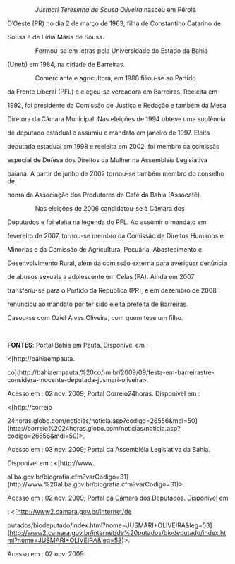 

 



                *Jusmari Teresinha de Sousa Oliveira* nasceu em Pérola

D’Oeste (PR) no dia 2 de março de 1963, filha de Constantino Catarino de

Sousa e de Lídia Maria de Sousa.



                Formou-se em letras pela Universidade do Estado da Bahia

(Uneb) em 1984, na cidade de Barreiras.



                Comerciante e agricultora, em 1988 filiou-se ao Partido

da Frente Liberal (PFL) e elegeu-se vereadora em Barreiras. Reeleita em

1992, foi presidente da Comissão de Justiça e Redação e também da Mesa

Diretora da Câmara Municipal. Nas eleições de 1994 obteve uma suplência

de deputado estadual e assumiu o mandato em janeiro de 1997. Eleita

deputada estadual em 1998 e reeleita em 2002, foi membro da comissão

especial de Defesa dos Direitos da Mulher na Assembleia Legislativa

baiana. A partir de junho de 2002 tornou-se também membro do conselho de

honra da Associação dos Produtores de Café da Bahia (Assocafé).



                Nas eleições de 2006 candidatou-se à Câmara dos

Deputados e foi eleita na legenda do PFL. Ao assumir o mandato em

fevereiro de 2007, tornou-se membro da Comissão de Direitos Humanos e

Minorias e da Comissão de Agricultura, Pecuária, Abastecimento e

Desenvolvimento Rural, além da comissão externa para averiguar denúncia

de abusos sexuais a adolescente em Celas (PA). Ainda em 2007

transferiu-se para o Partido da República (PR), e em dezembro de 2008

renunciou ao mandato por ter sido eleita prefeita de Barreiras.  



Casou-se com Oziel Alves Oliveira, com quem teve um filho.



 



**FONTES**: Portal Bahia em Pauta. Disponível em :

\<[http://bahiaempauta.

co](http://bahiaempauta.%20co/)m.br/2009/09/festa-em-barreirastre-considera-inocente-deputada-jusmari-oliveira\>.

Acesso em : 02 nov. 2009; Portal Correio24horas. Disponível em :

\<[http://correio

24horas.globo.com/noticias/noticia.asp?codigo=26556&mdl=50](http://correio%2024horas.globo.com/noticias/noticia.asp?codigo=26556&mdl=50)\>.

Acesso em : 03 nov. 2009; Portal da Assembléia Legislativa da Bahia.

Disponível em : \<[http://www.

al.ba.gov.br/biografia.cfm?varCodigo=31](http://www.%20al.ba.gov.br/biografia.cfm?varCodigo=31)\>.

Acesso em : 02 nov. 2009; Portal da Câmara dos Deputados. Disponível em

: \<[http://www2.camara.gov.br/internet/de

putados/biodeputado/index.html?nome=JUSMARI+OLIVEIRA&leg=53](http://www2.camara.gov.br/internet/de%20putados/biodeputado/index.html?nome=JUSMARI+OLIVEIRA&leg=53)\>.

Acesso em : 02 nov. 2009.



 



 



 

